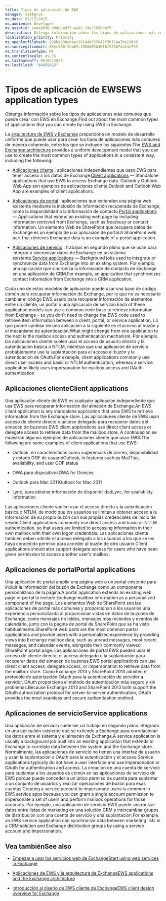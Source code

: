 ```yaml
---
title: Tipos de aplicación de EWS
manager: sethgros
ms.date: 09/17/2015
ms.audience: Developer
ms.assetid: ca4e8b90-d0d8-4d55-aa92-19e21659d4f5
description: Obtenga información sobre los tipos de aplicaciones más comunes que puede crear con EWS en Exchange.
localization_priority: Priority
ms.openlocfilehash: 02bbe039adaec1054ab33f642f3bf14a7ba22b90
ms.sourcegitcommit: 88ec988f2bb67c1866d06b361615f3674a24e795
ms.translationtype: MT
ms.contentlocale: es-ES
ms.lasthandoff: 06/03/2020
ms.locfileid: "44455432"
---
```

# <a name="ews-application-types"></a><span data-ttu-id="39acf-103">Tipos de aplicación de EWS</span><span class="sxs-lookup"><span data-stu-id="39acf-103">EWS application types</span></span>

<span data-ttu-id="39acf-104">Obtenga información sobre los tipos de aplicaciones más comunes que puede crear con EWS en Exchange.</span><span class="sxs-lookup"><span data-stu-id="39acf-104">Find out about the most common types of applications that you can create by using EWS in Exchange.</span></span>
  
<span data-ttu-id="39acf-105">La [arquitectura de EWS y Exchange](ews-applications-and-the-exchange-architecture.md) proporciona un modelo de desarrollo uniforme que puede usar para crear los tipos de aplicaciones más comunes de manera coherente, entre los que se incluyen los siguientes:</span><span class="sxs-lookup"><span data-stu-id="39acf-105">The [EWS and Exchange architecture](ews-applications-and-the-exchange-architecture.md) provides a uniform development model that you can use to create the most common types of applications in a consistent way, including the following:</span></span> 
  
- <span data-ttu-id="39acf-106">[Aplicaciones cliente](#bk_clientapps) : aplicaciones independientes que usan EWS para tener acceso a los datos de Exchange.</span><span class="sxs-lookup"><span data-stu-id="39acf-106">[Client applications](#bk_clientapps) — Standalone applications that use EWS to access Exchange data.</span></span> <span data-ttu-id="39acf-107">Outlook y Outlook Web App son ejemplos de aplicaciones cliente.</span><span class="sxs-lookup"><span data-stu-id="39acf-107">Outlook and Outlook Web App are examples of client applications.</span></span> 
    
- <span data-ttu-id="39acf-108">[Aplicaciones de portal](#bk_portalapps) : aplicaciones que extienden una página web existente mediante la inclusión de información recuperada de Exchange, como la disponibilidad o la información de contacto.</span><span class="sxs-lookup"><span data-stu-id="39acf-108">[Portal applications](#bk_portalapps) — Applications that extend an existing web page by including information retrieved from Exchange, such as free/busy or contact information.</span></span> <span data-ttu-id="39acf-109">Un elemento Web de SharePoint que recupera datos de Exchange es un ejemplo de una aplicación de portal.</span><span class="sxs-lookup"><span data-stu-id="39acf-109">A SharePoint web part that retrieves Exchange data is an example of a portal application.</span></span> 
    
- <span data-ttu-id="39acf-110">[Aplicaciones de servicio](#bk_serviceapps) : trabajos en segundo plano que se usan para integrar o sincronizar datos de Exchange en un sistema existente.</span><span class="sxs-lookup"><span data-stu-id="39acf-110">[Service applications](#bk_serviceapps) — Background jobs used to integrate or synchronize data from Exchange into an existing system.</span></span> <span data-ttu-id="39acf-111">Por ejemplo, una aplicación que sincroniza la información de contacto de Exchange en una aplicación de CRM.</span><span class="sxs-lookup"><span data-stu-id="39acf-111">For example, an application that synchronizes contact information from Exchange into a CRM application.</span></span> 
    
<span data-ttu-id="39acf-112">Cada uno de estos modelos de aplicación puede usar una base de código común para recuperar información de Exchange, por lo que no es necesario cambiar el código EWS usado para recuperar información de elementos entre un cliente, un portal o una aplicación de servicio.</span><span class="sxs-lookup"><span data-stu-id="39acf-112">Each of these application models can use a common code base to retrieve information from Exchange - so you don't need to change the EWS code used to retrieve item information between a client, portal, or service application.</span></span> <span data-ttu-id="39acf-113">Lo que puede cambiar de una aplicación a la siguiente es el acceso al buzón y el mecanismo de autenticación.</span><span class="sxs-lookup"><span data-stu-id="39acf-113">What might change from one application to the next is the mailbox access and authentication mechanism.</span></span> <span data-ttu-id="39acf-114">Por ejemplo, las aplicaciones cliente suelen usar el acceso de usuario directo y la autenticación básica o NTLM, mientras que una aplicación de servicio probablemente use la suplantación para el acceso al buzón y la autenticación de OAuth.</span><span class="sxs-lookup"><span data-stu-id="39acf-114">For example, client applications commonly use direct user access and basic or NTLM authentication, whereas a service application likely uses impersonation for mailbox access and OAuth authentication.</span></span>
  
## <a name="client-applications"></a><span data-ttu-id="39acf-115">Aplicaciones cliente</span><span class="sxs-lookup"><span data-stu-id="39acf-115">Client applications</span></span>
<span data-ttu-id="39acf-116"><a name="bk_clientapps"> </a></span><span class="sxs-lookup"><span data-stu-id="39acf-116"><a name="bk_clientapps"> </a></span></span>

<span data-ttu-id="39acf-117">Una aplicación cliente de EWS es cualquier aplicación independiente que usa EWS para recuperar información del almacén de Exchange.</span><span class="sxs-lookup"><span data-stu-id="39acf-117">An EWS client application is any standalone application that uses EWS to retrieve information from the Exchange store.</span></span> <span data-ttu-id="39acf-118">Las aplicaciones cliente de EWS usan acceso de cliente directo o acceso delegado para recuperar datos del almacén de buzones.</span><span class="sxs-lookup"><span data-stu-id="39acf-118">EWS client applications use direct client access or delegate access to retrieve data from the mailbox store.</span></span> <span data-ttu-id="39acf-119">A continuación se muestran algunos ejemplos de aplicaciones cliente que usan EWS:</span><span class="sxs-lookup"><span data-stu-id="39acf-119">The following are some examples of client applications that use EWS:</span></span>
  
- <span data-ttu-id="39acf-120">Outlook, en características como sugerencias de correo, disponibilidad y estado OOF de usuario</span><span class="sxs-lookup"><span data-stu-id="39acf-120">Outlook, in features such as MailTips, availability, and user OOF status</span></span>
    
- <span data-ttu-id="39acf-121">OWA para dispositivos</span><span class="sxs-lookup"><span data-stu-id="39acf-121">OWA for Devices</span></span>
    
- <span data-ttu-id="39acf-122">Outlook para Mac 2011</span><span class="sxs-lookup"><span data-stu-id="39acf-122">Outlook for Mac 2011</span></span>
    
- <span data-ttu-id="39acf-123">Lync, para obtener información de disponibilidad</span><span class="sxs-lookup"><span data-stu-id="39acf-123">Lync, for availability information</span></span>
    
<span data-ttu-id="39acf-124">Las aplicaciones cliente suelen usar el acceso directo y la autenticación básica o NTLM, de modo que los usuarios se limitan a obtener acceso a la información de su propio buzón con sus propias credenciales de inicio de sesión.</span><span class="sxs-lookup"><span data-stu-id="39acf-124">Client applications commonly use direct access and basic or NTLM authentication, so that users are limited to accessing information in their own mailbox with their own logon credentials.</span></span> <span data-ttu-id="39acf-125">Las aplicaciones cliente también deben admitir el acceso delegado a los usuarios a los que se les haya concedido permiso para acceder al buzón de otro usuario.</span><span class="sxs-lookup"><span data-stu-id="39acf-125">Client applications should also support delegate access for users who have been given permission to access another user's mailbox.</span></span>
  
## <a name="portal-applications"></a><span data-ttu-id="39acf-126">Aplicaciones de portal</span><span class="sxs-lookup"><span data-stu-id="39acf-126">Portal applications</span></span>
<span data-ttu-id="39acf-127"><a name="bk_portalapps"> </a></span><span class="sxs-lookup"><span data-stu-id="39acf-127"><a name="bk_portalapps"> </a></span></span>

<span data-ttu-id="39acf-128">Una aplicación de portal amplía una página web o un portal existente para incluir la información del buzón de Exchange como un componente personalizado de la página.</span><span class="sxs-lookup"><span data-stu-id="39acf-128">A portal application extends an existing web page or portal to include Exchange mailbox information as a personalized component of the page.</span></span> <span data-ttu-id="39acf-129">Los elementos Web de SharePoint son las aplicaciones de portal más comunes y proporcionan a los usuarios una experiencia personalizada al proporcionar vistas en datos de buzones de Exchange, como mensajes no leídos, mensajes más recientes y eventos de calendario, junto con la página de portal de SharePoint que se ha visto habitualmente.</span><span class="sxs-lookup"><span data-stu-id="39acf-129">SharePoint web parts are the most common portal applications and provide users with a personalized experience by providing views into Exchange mailbox data, such as unread messages, most recent messages, and calendar events, alongside their commonly viewed SharePoint portal page.</span></span> <span data-ttu-id="39acf-130">Las aplicaciones de portal EWS pueden usar el acceso de cliente directo, el acceso delegado o la suplantación para recuperar datos del almacén de buzones.</span><span class="sxs-lookup"><span data-stu-id="39acf-130">EWS portal applications can use direct client access, delegate access, or impersonation to retrieve data from the mailbox store.</span></span> <span data-ttu-id="39acf-131">Como Exchange 2013 y SharePoint 2013 admiten el protocolo de autorización OAuth para la autenticación de servidor a servidor, OAuth proporciona el método de autenticación más seguro y sin problemas.</span><span class="sxs-lookup"><span data-stu-id="39acf-131">Because Exchange 2013 and SharePoint 2013 both support the OAuth authorization protocol for server-to-server authentication, OAuth provides the most seamless and secure authentication method.</span></span>
  
## <a name="service-applications"></a><span data-ttu-id="39acf-132">Aplicaciones de servicio</span><span class="sxs-lookup"><span data-stu-id="39acf-132">Service applications</span></span>
<span data-ttu-id="39acf-133"><a name="bk_serviceapps"> </a></span><span class="sxs-lookup"><span data-stu-id="39acf-133"><a name="bk_serviceapps"> </a></span></span>

<span data-ttu-id="39acf-134">Una aplicación de servicio suele ser un trabajo en segundo plano integrado en una aplicación existente que se extiende a Exchange para correlacionar los datos entre el sistema y el almacén de Exchange.</span><span class="sxs-lookup"><span data-stu-id="39acf-134">A service application is usually a background job built into an existing application that extends to Exchange to correlate data between the system and the Exchange store.</span></span> <span data-ttu-id="39acf-135">Normalmente, las aplicaciones de servicio no tienen una interfaz de usuario y usan la suplantación o OAuth para la autenticación y el acceso.</span><span class="sxs-lookup"><span data-stu-id="39acf-135">Service applications typically do not have a user interface and use impersonation or OAuth for authentication and access.</span></span> <span data-ttu-id="39acf-136">La creación de una cuenta de servicio para suplantar a los usuarios es común en las aplicaciones de servicio de EWS porque puede conceder a un único permiso de cuenta para suplantar a un conjunto de usuarios y realizar operaciones de buzón para esas cuentas.</span><span class="sxs-lookup"><span data-stu-id="39acf-136">Creating a service account to impersonate users is common in EWS service apps because you can grant a single account permission to impersonate a set of users and perform mailbox operations for those accounts.</span></span> <span data-ttu-id="39acf-137">Por ejemplo, una aplicación de servicio EWS puede sincronizar datos entre listas de marketing en una solución CRM y intercambiar grupos de distribución con una cuenta de servicio y una suplantación.</span><span class="sxs-lookup"><span data-stu-id="39acf-137">For example, an EWS service application can synchronize data between marketing lists in a CRM solution and Exchange distribution groups by using a service account and impersonation.</span></span>
  
## <a name="see-also"></a><span data-ttu-id="39acf-138">Vea también</span><span class="sxs-lookup"><span data-stu-id="39acf-138">See also</span></span>


- [<span data-ttu-id="39acf-139">Empezar a usar los servicios web de Exchange</span><span class="sxs-lookup"><span data-stu-id="39acf-139">Start using web services in Exchange</span></span>](start-using-web-services-in-exchange.md)
    
- [<span data-ttu-id="39acf-140">Aplicaciones de EWS y la arquitectura de Exchange</span><span class="sxs-lookup"><span data-stu-id="39acf-140">EWS applications and the Exchange architecture</span></span>](ews-applications-and-the-exchange-architecture.md)
    
- [<span data-ttu-id="39acf-141">Introducción al diseño de EWS cliente de Exchange</span><span class="sxs-lookup"><span data-stu-id="39acf-141">EWS client design overview for Exchange</span></span>](ews-client-design-overview-for-exchange.md)
    

